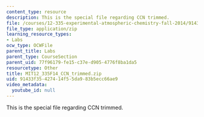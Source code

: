 ```yaml
---
content_type: resource
description: This is the special file regarding CCN trimmed.
file: /courses/12-335-experimental-atmospheric-chemistry-fall-2014/91433f35427414f55da983b5ecc66ae9_MIT12_335F14_CCN_trimmed.zip
file_type: application/zip
learning_resource_types:
- Labs
ocw_type: OCWFile
parent_title: Labs
parent_type: CourseSection
parent_uid: 77f96179-fe15-c37e-d905-4776f8ba1da5
resourcetype: Other
title: MIT12_335F14_CCN_trimmed.zip
uid: 91433f35-4274-14f5-5da9-83b5ecc66ae9
video_metadata:
  youtube_id: null
---
```

This is the special file regarding CCN trimmed.

